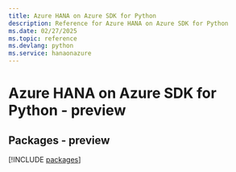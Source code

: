 ```yaml
---
title: Azure HANA on Azure SDK for Python
description: Reference for Azure HANA on Azure SDK for Python
ms.date: 02/27/2025
ms.topic: reference
ms.devlang: python
ms.service: hanaonazure
---
```

# Azure HANA on Azure SDK for Python - preview
## Packages - preview
[!INCLUDE [packages](hana-on-azure-index.md)]